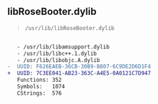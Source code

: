 ## libRoseBooter.dylib

> `/usr/lib/libRoseBooter.dylib`

```diff

   - /usr/lib/libamsupport.dylib
   - /usr/lib/libc++.1.dylib
   - /usr/lib/libobjc.A.dylib
-  UUID: F626EAEB-36CB-30B9-B807-6C9DE2D6D1F4
+  UUID: 7C3EE041-AB23-363C-A4E5-0A0121C7D947
   Functions: 352
   Symbols:   1074
   CStrings:  576

```
